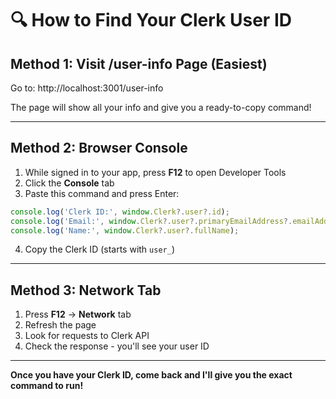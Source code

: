 # 🔍 How to Find Your Clerk User ID

## Method 1: Visit /user-info Page (Easiest)
Go to: http://localhost:3001/user-info

The page will show all your info and give you a ready-to-copy command!

---

## Method 2: Browser Console

1. While signed in to your app, press **F12** to open Developer Tools
2. Click the **Console** tab
3. Paste this command and press Enter:

```javascript
console.log('Clerk ID:', window.Clerk?.user?.id);
console.log('Email:', window.Clerk?.user?.primaryEmailAddress?.emailAddress);
console.log('Name:', window.Clerk?.user?.fullName);
```

4. Copy the Clerk ID (starts with `user_`)

---

## Method 3: Network Tab

1. Press **F12** → **Network** tab
2. Refresh the page
3. Look for requests to Clerk API
4. Check the response - you'll see your user ID

---

**Once you have your Clerk ID, come back and I'll give you the exact command to run!**
